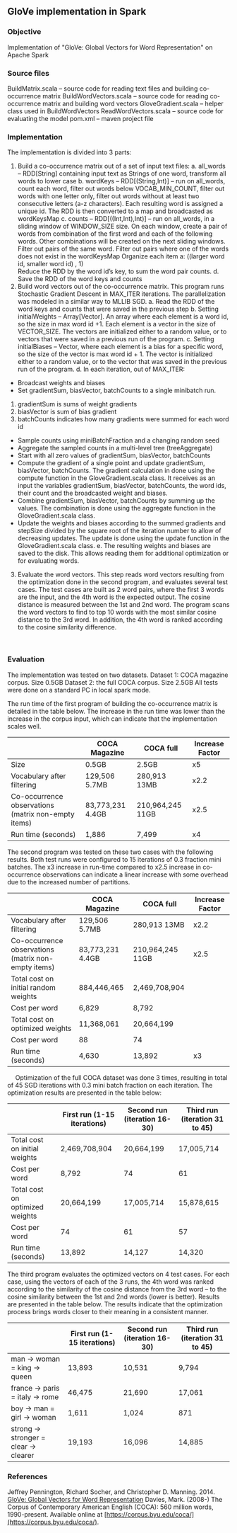 ## GloVe implementation in Spark

### Objective
Implementation of "GloVe: Global Vectors for Word Representation" on Apache Spark 

### Source files

BuildMatrix.scala – source code for reading text files and building co-occurrence matrix
BuildWordVectors.scala – source code for reading co-occurrence matrix and building word vectors
GloveGradient.scala – helper class used in BuildWordVectors
ReadWordVectors.scala – source code for evaluating the model
pom.xml – maven project file

### Implementation

The implementation is divided into 3 parts:

1. Build a co-occurrence matrix out of a set of input text files:
  a. all_words – RDD[String] containing input text as Strings of one word, transform all words to lower case
  b. wordKeys – RDD[(String,Int)] – run on all_words, count each word, filter out words below VOCAB_MIN_COUNT, filter out words with one letter only, filter out words without at least two consecutive letters (a-z characters). Each resulting word is assigned a unique id.
The RDD is then converted to a map and broadcasted as wordKeysMap 
  c. counts – RDD[((Int,Int),Int)] – run on all_words, in a sliding window of WINDOW_SIZE size.
On each window, create a pair of words from combination of the first word and each of the following words. Other combinations will be created on the next sliding windows. 
Filter out pairs of the same word.
Filter out pairs where one of the words does not exist in the wordKeysMap
Organize each item a: ((larger word id, smaller word id) , 1)  
Reduce the RDD by the word id’s key, to sum the word pair counts.
  d. Save the RDD of the word keys and counts
2. Build word vectors out of the co-occurrence matrix. This program runs Stochastic Gradient Descent in MAX_ITER iterations. The parallelization was modeled in a similar way to MLLIB SGD.
  a. Read the RDD of the word keys and counts that were saved in the previous step
  b. Setting initialWeights – Array[Vector]. An array where each element is a word id, so the size in max word id +1. Each element is a vector in the size of VECTOR_SIZE. The vectors are initialized either to a random value, or to vectors that were saved in a previous run of the program.
  c. Setting initialBiases – Vector, where each element is a bias for a specific word, so the size of the vector is max word id + 1. The vector is initialized either to a random value, or to the vector that was saved in the previous run of the program.
  d. In each iteration, out of MAX_ITER:
  + Broadcast weights and biases
  + Set gradientSum, biasVector, batchCounts to a single minibatch run.
1. gradientSum is sums of weight gradients
2. biasVector is sum of bias gradient
3. batchCounts indicates how many gradients were summed for each word id
  + Sample counts using miniBatchFraction and a changing random seed
  + Aggregate the sampled counts in a multi-level tree (treeAggregate)
  + Start with all zero values of gradientSum, biasVector, batchCounts
  + Compute the gradient of a single point and update gradientSum, biasVector, batchCounts. The gradient calculation in done using the compute function in the GloveGradient.scala class. It receives as an input the variables gradientSum, biasVector, batchCounts, the word ids, their count and the broadcasted weight and biases.
  + Combine gradientSum, biasVector, batchCounts by summing up the values. The combination is done using the aggregate function in the GloveGradient.scala class. 
  + Update the weights and biases according to the summed gradients and stepSize divided by the square root of the iteration number to allow of decreasing updates. The update is done using the update function in the GloveGradient.scala class.
  e. The resulting weights and biases are saved to the disk. This allows reading them for additional optimization or for evaluating words.
3. Evaluate the word vectors. This step reads word vectors resulting from the optimization done in the second program, and evaluates several test cases. 
The test cases are built as 2 word pairs, where the first 3 words are the input, and the 4th word is the expected output. The cosine distance is measured between the 1st and 2nd word. The program scans the word vectors to find to top 10 words with the most similar cosine distance to the 3rd word. In addition, the 4th word is ranked according to the cosine similarity difference.


 
### Evaluation

The implementation was tested on two datasets.
Dataset 1: COCA magazine corpus. Size 0.5GB 
Dataset 2: the full COCA corpus. Size 2.5GB
All tests were done on a standard PC in local spark mode.

The run time of the first program of building the co-occurrence matrix is detailed in the table below. The increase in the run time was lower than the increase in the corpus input, which can indicate that the implementation scales well.

|                                                   |COCA Magazine   |COCA full       |Increase Factor|
|---------------------------------------------------|----------------|----------------|---------------|
|Size                                               |0.5GB           |2.5GB           |x5             |
|Vocabulary after filtering                         |129,506 5.7MB   |280,913 13MB    |x2.2           |
|Co-occurrence observations (matrix non-empty items)|83,773,231 4.4GB|210,964,245 11GB|x2.5           |
|Run time (seconds)                                 |1,886           |7,499           |x4             |


The second program was tested on these two cases with the following results. Both test runs were configured to 15 iterations of 0.3 fraction mini batches. 
The x3 increase in run-time compared to x2.5 increase in co-occurrence observations can indicate a linear increase with some overhead due to the increased number of partitions.


|                                                   |COCA Magazine   |COCA full       |Increase Factor|
|---------------------------------------------------|----------------|----------------|---------------|
|Vocabulary after filtering                         |129,506 5.7MB   |280,913 13MB    |x2.2           |
|Co-occurrence observations (matrix non-empty items)|83,773,231 4.4GB|210,964,245 11GB|x2.5           |
|Total cost on initial random weights               |884,446,465     |2,469,708,904   |               |	
|Cost per word                                      |6,829           |8,792 	      |               |
|Total cost on optimized weights	                |11,368,061      |20,664,199 	  |               |
|Cost per word                                      |88              |74 	          |               |
|Run time (seconds)                                 |4,630           |13,892          | x3            |


 
Optimization of the full COCA dataset was done 3 times, resulting in total of 45 SGD iterations with 0.3 mini batch fraction on each iteration. The optimization results are presented in the table below:

|                               |First run (1-15 iterations)|Second run (iteration 16-30)|Third run (iteration 31 to 45)|
|-------------------------------|---------------------------|----------------------------|------------------------------|
|Total cost on initial weights  |2,469,708,904              |20,664,199                  |17,005,714                    |
|Cost per word                  |8,792                      |74                          |61                            | 
|Total cost on optimized weights|20,664,199	                |17,005,714                  |15,878,615                    |
|Cost per word                  |74                         |61                          |57                            |
|Run time (seconds)             |13,892                     |14,127                      |14,320                        |


The third program evaluates the optimized vectors on 4 test cases. For each case, using the vectors of each of the 3 runs, the 4th word was ranked according to the similarity of the cosine distance from the 3rd word – to the cosine similarity between the 1st and 2nd words (lower is better). Results are presented in the table below. The results indicate that the optimization process brings words closer to their meaning in a consistent manner.

|                                     |First run (1-15 iterations)|Second run (iteration 16-30)|Third run (iteration 31 to 45)|
|-------------------------------------|---------------------------|----------------------------|------------------------------|
|man -> woman = king -> queen         |13,893                     |10,531                      |9,794                         |
|france -> paris = italy -> rome      |46,475                     |21,690                      |17,061                        |
|boy -> man = girl -> woman           |1,611                      |1,024                       |871                           |
|strong -> stronger = clear -> clearer|19,193                     |16,096                      |14,885                        |

### References
Jeffrey Pennington, Richard Socher, and Christopher D. Manning. 2014. [GloVe: Global Vectors for Word Representation](https://nlp.stanford.edu/pubs/glove.pdf)
Davies, Mark. (2008-) The Corpus of Contemporary American English (COCA): 560 million words, 1990-present. Available online at [https://corpus.byu.edu/coca/](https://corpus.byu.edu/coca/).


